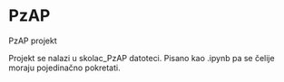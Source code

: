 # PzAP
PzAP projekt

Projekt se nalazi u skolac_PzAP datoteci. Pisano kao .ipynb pa se čelije moraju pojedinačno pokretati.
